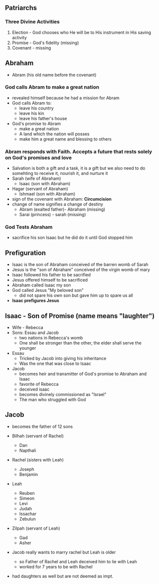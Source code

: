 ## Patriarchs
### Three Divine Activities
1. Election - God chooses who He will be to His instrument in His saving activity
2. Promise - God's fidelity (missing)
3. Covenant - missing

## Abraham
- Abram (his old name before the covenant)
### God calls Abram to make a great nation
- revealed himself because he had a mission for Abram
- God calls Abram to:
	- leave his country
	- leave his kin
	- leave his father's house
- God's promise to Abram
	- make a great nation
	- A land which the nation will posses
	- make him a great name and blessing to others

### Abram responds with Faith. Accepts a future that rests solely on God's promises and love
- Salvation is both a gift and a task, it is a gift but  we also need to do somehting to receive it, nourish it, and nurture it
- Sarah (wife of Abraham)
	- Isaac (son with Abraham)
- Hagar (servant of Abraham)
	- Ishmael (son with Abraham)
- sign of the covenant with Abraham: **Circumcision**
- change of name signifies  a change of destiny
	- Abram (exalted father)- Abraham (missing)
	- Sarai (princess) - sarah (missing)
### God Tests Abraham
- sacrifice his son Isaac but he did do it until God stopped him


## Prefiguration
- Isaac is the son of Abraham conceived of the barren womb of Sarah
- Jesus is the "son of Abraham" conceived of the virgin womb of mary
- Isaac followed his father to be sacrified
- Jesus offered himself to be sacrificed
- Abraham called Isaac my son
- God called Jesus "My beloved son"
	- did not spare his own son but gave him up to spare us all
- **Isaac prefigures Jesus**

## Isaac - Son of Promise (name means "laughter")
- Wife - Rebecca
- Sons: Essau and Jacob
	- two nations in Rebecca's womb
	- One shall be stronger than the other, the elder shall serve the younger
- Essau
	- Tricked by Jacob into giving his inheritance
	- Was the one that was close to Isaac
- Jacob
	- becomes heir and transmitter of God's promise to Abraham and Isaac
	- favorite of Rebecca
	- deceived isaac
	- becomes divinely commissioned as "Israel"
	- The man who struggled with God

## Jacob
- becomes the father of 12 sons
- Bilhah (servant of Rachel)
	- Dan
	- Napthali
- Rachel (sisters with Leah)
	- Joseph
	- Benjamin
- Leah
	- Reuben
	- Simeon
	- Levi
	- Judah
	- Issachar 
	- Zebulun
- Zilpah (servant of Leah)
	- Gad
	- Asher

- Jacob really wants to marry rachel but Leah is older
	- so Father of Rachel and Leah deceived him to lie with Leah
	- worked for 7 years to be with Rachel
- had daughters as well but are not deemed as impt.

